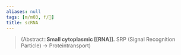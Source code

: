```yaml
---
aliases: null
tags: [m/m03, f/🧪]
title: scRNA
---
```

> (Abstract::**Small cytoplasmic [[RNA]].** SRP (Signal Recognition Particle) → Proteintransport)